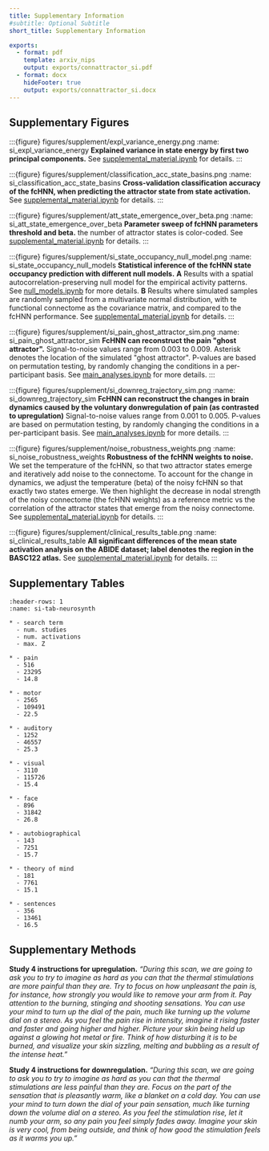 ```yaml
---
title: Supplementary Information
#subtitle: Optional Subtitle
short_title: Supplementary Information

exports:
  - format: pdf
    template: arxiv_nips
    output: exports/connattractor_si.pdf
  - format: docx
    hideFooter: true
    output: exports/connattractor_si.docx
---
```


## Supplementary Figures

:::{figure} figures/supplement/expl_variance_energy.png
:name: si_expl_variance_energy
**Explained variance in state energy by first two principal components.** See [supplemental_material.ipynb](https://github.com/pni-lab/connattractor/blob/master/notebooks/supplemental_material.ipynb) for details.
:::

:::{figure} figures/supplement/classification_acc_state_basins.png
:name: si_classification_acc_state_basins
**Cross-validation classification accuracy of the fcHNN, when predicting the attractor state from state 
activation.**  See [supplemental_material.ipynb](https://github.com/pni-lab/connattractor/blob/master/notebooks/supplemental_material.ipynb) for details.
:::

:::{figure} figures/supplement/att_state_emergence_over_beta.png
:name: si_att_state_emergence_over_beta
**Parameter sweep of fcHNN parameters threshold and beta.** the number of attractor states is color-coded. See [supplemental_material.ipynb](https://github.com/pni-lab/connattractor/blob/master/notebooks/supplemental_material.ipynb) for details.
:::

:::{figure} figures/supplement/si_state_occupancy_null_model.png
:name: si_state_occupancy_null_models
**Statistical inference of the fcHNN state occupancy prediction with different null models.**
**A** Results with a spatial autocorrelation-preserving null model for the empirical activity patterns. See [null_models.ipynb](https://github.com/pni-lab/connattractor/blob/master/notebooks/null_models.ipynb) for more details.
**B** Results where simulated samples are randomly sampled from a multivariate normal distribution, with te functional connectome as the covariance matrix, and compared to the fcHNN performance. See [supplemental_material.ipynb](https://github.com/pni-lab/connattractor/blob/master/notebooks/supplemental_material.ipynb) for details.
:::

:::{figure} figures/supplement/si_pain_ghost_attractor_sim.png
:name: si_pain_ghost_attractor_sim
**FcHNN can reconstruct the pain "ghost attractor".**
Signal-to-noise values range from 0.003 to 0.009. Asterisk denotes the location of the simulated "ghost attractor". P-values are based on permutation testing, by randomly changing the conditions in a per-participant basis. See [main_analyses.ipynb](https://github.com/pni-lab/connattractor/blob/master/notebooks/main_analyses.ipynb) for more details.
:::

:::{figure} figures/supplement/si_downreg_trajectory_sim.png
:name: si_downreg_trajectory_sim
**FcHNN can reconstruct the changes in brain dynamics caused by the voluntary donwregulation of pain (as contrasted to upregulation)**
Signal-to-noise values range from 0.001 to 0.005. P-values are based on permutation testing, by randomly changing the conditions in a per-participant basis. See [main_analyses.ipynb](https://github.com/pni-lab/connattractor/blob/master/notebooks/main_analyses.ipynb) for more details.
:::

:::{figure} figures/supplement/noise_robustness_weights.png
:name: si_noise_robustness_weights
**Robustness of the fcHNN weights to noise.**
We set the temperature of the fcHNN, so that two attractor states emerge and iteratively add noise to the connectome. 
To account for the change in dynamics, we adjust the temperature (beta) of the noisy fcHNN so that exactly two states emerge. We then highlight the decrease in nodal strength of the noisy connectome (the fcHNN weights) as a reference metric 
vs the correlation of the attractor states that emerge from the noisy connectome. See [supplemental_material.ipynb](https://github.com/pni-lab/connattractor/blob/master/notebooks/supplemental_material.ipynb) for details.
:::

:::{figure} figures/supplement/clinical_results_table.png
:name: si_clinical_results_table
**All significant differences of the mean state activation analysis on the ABIDE dataset; label denotes the region
in the BASC122 atlas.** See [supplemental_material.ipynb](https://github.com/pni-lab/connattractor/blob/master/notebooks/supplemental_material.ipynb) for details.
:::

## Supplementary Tables
```{list-table} **Neurosynth meta-analyses.** The table includes details about the term used for the automated meta-analyses, as well as the number of studies included in the meta-analysis, the total number of reported activations and the maximal Z-statistic from the meta-analysis.
:header-rows: 1
:name: si-tab-neurosynth

* - search term
  - num. studies
  - num. activations
  - max. Z
  
* - pain
  - 516
  - 23295
  - 14.8
  
* - motor
  - 2565
  - 109491
  - 22.5
 
* - auditory
  - 1252
  - 46557
  - 25.3
  
* - visual
  - 3110
  - 115726
  - 15.4
    
* - face
  - 896
  - 31842
  - 26.8
    
* - autobiographical
  - 143
  - 7251
  - 15.7
    
* - theory of mind
  - 181
  - 7761
  - 15.1
    
* - sentences
  - 356
  - 13461
  - 16.5

```

## Supplementary Methods
**Study 4 instructions for upregulation.**
*“During this scan, we are going to ask you to try to imagine as hard as you can that the thermal stimulations are more painful than they are. Try to focus on how unpleasant the pain is, for instance, how strongly you would like to remove your arm from it. Pay attention to the burning, stinging and shooting sensations. You can use your mind to turn up the dial of the pain, much like turning up the volume dial on a stereo. As you feel the pain rise in intensity, imagine it rising faster and faster and going higher and higher. Picture your skin being held up against a glowing hot metal or fire. Think of how disturbing it is to be burned, and visualize your skin sizzling, melting and bubbling as a result of the intense heat.”*

**Study 4 instructions for downregulation.**
*“During this scan, we are going to ask you to try to imagine as hard as you can that the thermal stimulations are less painful than they are. Focus on the part of the sensation that is pleasantly warm, like a blanket on a cold day. You can use your mind to turn down the dial of your pain sensation, much like turning down the volume dial on a stereo. As you feel the stimulation rise, let it numb your arm, so any pain you feel simply fades away. Imagine your skin is very cool, from being outside, and think of how good the stimulation feels as it warms you up.”*




